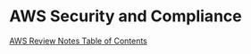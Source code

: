 # AWS Security and Compliance

[AWS Review Notes Table of Contents](https://github.com/pslucas0212/AWS-Review-Notes)
